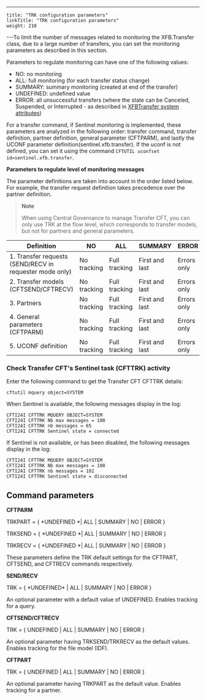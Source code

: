 ---
    title: "TRK configuration parameters"
    linkTitle: "TRK configuration parameters"
    weight: 210
---To limit the number of messages related to monitoring the XFB.Transfer class, due to a large number of transfers, you can set the monitoring parameters as described in this section.

Parameters to regulate monitoring can have one of the following values:

- NO: no monitoring
- ALL: full monitoring (for each transfer status change)
- SUMMARY: summary monitoring (created at end of the transfer)
- UNDEFINED: undefined value
- ERROR: all unsuccessful transfers (where the state can be Canceled, Suspended, or Interrupted - as described in [XFBTransfer system attributes](../intro_sentinel/pesit_prot_sentinel))

For a transfer command, if Sentinel monitoring is implemented, these parameters are analyzed in the following order: transfer command, transfer definition, partner definition, general parameter (CFTPARM), and lastly the UCONF parameter definition(sentinel.xfb.transfer). If the uconf is not defined, you can set it using the command `CFTUTIL uconfset id=sentinel.xfb.transfer`.

****Parameters to regulate level of monitoring messages****

The parameter definitions are taken into account in the order listed below. For example, the transfer request definition takes precedence over the partner definition.

> **Note**
>
> When using Central Governance to manage Transfer CFT, you can only use TRK at the flow level, which corresponds to transfer models, but not for partners and general parameters.


| Definition  | NO  | ALL  | SUMMARY  | ERROR  | UNDEFINED  |
| --- | --- | --- | --- | --- | --- |
| 1. Transfer requests (SEND/RECV in requester mode only)  | No tracking  | Full tracking  | First and last  | Errors only  | Uses the transfer definition  |
| 2. Transfer models (CFTSEND/CFTRECV) | No tracking | Full tracking | First and last | Errors only  | Uses the partner definition  |
| 3. Partners | No tracking | Full tracking | First and last  | Errors only  | Uses the general parameter definition  |
| 4. General parameters (CFTPARM)  | No tracking  | Full tracking  | First and last  | Errors only  | Uses the UCONF definition (sentinel.xfb.transfer)  |
| 5. UCONF definition  | No<br/> tracking | Full tracking  | First and last  | Errors only  | N/A  |


### Check Transfer CFT's Sentinel task (CFTTRK) activity

Enter the following command to get the Transfer CFT CFTTRK details:

```
cftutil mquery object=SYSTEM
```

When Sentinel is available, the following messages display in the log:

```
CFTI24I CFTTRK MQUERY OBJECT=SYSTEM
CFTI24I CFTTRK Nb max messages = 100
CFTI24I CFTTRK nb messages = 65
CFTI24I CFTTRK Sentinel state = connected
```

If Sentinel is not available, or has been disabled, the following messages display in the log:

```
CFTI24I CFTTRK MQUERY OBJECT=SYSTEM
CFTI24I CFTTRK Nb max messages = 100
CFTI24I CFTTRK nb messages = 102
CFTI24I CFTTRK Sentinel state = disconnected
```

## Command parameters

****CFTPARM****

TRKPART = { \*UNDEFINED \*&#124; ALL &#124; SUMMARY &#124; NO &#124; ERROR }

TRKSEND = { \*UNDEFINED \*&#124; ALL &#124; SUMMARY &#124; NO &#124; ERROR }

TRKRECV =
{ \*UNDEFINED \*&#124; ALL &#124; SUMMARY &#124; NO &#124; ERROR }

These parameters define the TRK default settings for the CFTPART, CFTSEND, and CFTRECV commands respectively.

****SEND/RECV****

TRK =
{ \*UNDEFINED\* &#124; ALL &#124; SUMMARY &#124; NO &#124; ERROR }

An optional parameter with a default value of UNDEFINED. Enables tracking for a query.

****CFTSEND/CFTRECV****

TRK =
{ UNDEFINED &#124; ALL &#124; SUMMARY &#124; NO &#124; ERROR }

An optional parameter having TRKSEND/TRKRECV as the default values. Enables tracking for the file model (IDF).

****CFTPART****

TRK = { UNDEFINED &#124; ALL &#124; SUMMARY &#124; NO &#124; ERROR }

An optional parameter having TRKPART as the default value. Enables tracking for a partner.
